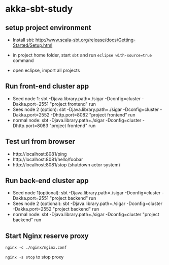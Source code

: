 akka-sbt-study
==============

setup project environment
--------------------------

* Install sbt: http://www.scala-sbt.org/release/docs/Getting-Started/Setup.html
* in project home folder, start `sbt` and run `eclipse with-source=true` command

* open eclipse, import all projects

Run front-end cluster app
--------------------------

* Seed node 1:
sbt -Djava.library.path=./sigar -Dconfig=cluster -Dakka.port=2551 "project frontend" run
* Sees node 2 (option):
sbt -Djava.library.path=./sigar -Dconfig=cluster -Dakka.port=2552 -Dhttp.port=8082 "project frontend" run
* normal node:
sbt -Djava.library.path=./sigar -Dconfig=cluster -Dhttp.port=8083 "project frontend" run

Test url from browser
---------------------

* http://localhost:8081/ping
* http://localhost:8081/hello/foobar
* http://localhost:8081/stop (shutdown actor system)

Run back-end cluster app
-------------------------

* Seed node 1(optional):
sbt -Djava.library.path=./sigar -Dconfig=cluster -Dakka.port=2551 "project backend" run
* Sees node 2 (optional):
sbt -Djava.library.path=./sigar -Dconfig=cluster -Dakka.port=2552 "project backend" run
* normal node:
sbt -Djava.library.path=./sigar -Dconfig=cluster "project backend" run

Start Nginx reserve proxy
--------------------------

`nginx -c ./nginx/nginx.conf`

`nginx -s stop` to stop proxy
